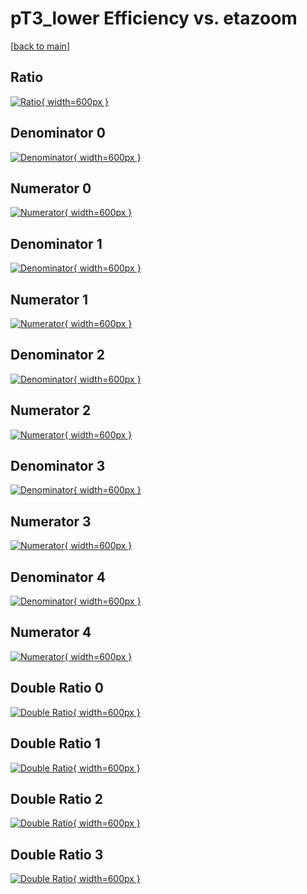 # pT3_lower Efficiency vs. etazoom

[[back to main](./)]



## Ratio

[![Ratio](../mtv/var/pT3_lower_base_11_-1_eff_etazoom.png){ width=600px }](../mtv/var/pT3_lower_base_11_-1_eff_etazoom.pdf)

## Denominator 0

[![Denominator](../mtv/den/pT3_lower_base_11_-1_eff_etazoom_den0.png){ width=600px }](../mtv/den/pT3_lower_base_11_-1_eff_etazoom_den0.pdf)

## Numerator 0

[![Numerator](../mtv/num/pT3_lower_base_11_-1_eff_etazoom_num0.png){ width=600px }](../mtv/num/pT3_lower_base_11_-1_eff_etazoom_num0.pdf)

## Denominator 1

[![Denominator](../mtv/den/pT3_lower_base_11_-1_eff_etazoom_den1.png){ width=600px }](../mtv/den/pT3_lower_base_11_-1_eff_etazoom_den1.pdf)

## Numerator 1

[![Numerator](../mtv/num/pT3_lower_base_11_-1_eff_etazoom_num1.png){ width=600px }](../mtv/num/pT3_lower_base_11_-1_eff_etazoom_num1.pdf)

## Denominator 2

[![Denominator](../mtv/den/pT3_lower_base_11_-1_eff_etazoom_den2.png){ width=600px }](../mtv/den/pT3_lower_base_11_-1_eff_etazoom_den2.pdf)

## Numerator 2

[![Numerator](../mtv/num/pT3_lower_base_11_-1_eff_etazoom_num2.png){ width=600px }](../mtv/num/pT3_lower_base_11_-1_eff_etazoom_num2.pdf)

## Denominator 3

[![Denominator](../mtv/den/pT3_lower_base_11_-1_eff_etazoom_den3.png){ width=600px }](../mtv/den/pT3_lower_base_11_-1_eff_etazoom_den3.pdf)

## Numerator 3

[![Numerator](../mtv/num/pT3_lower_base_11_-1_eff_etazoom_num3.png){ width=600px }](../mtv/num/pT3_lower_base_11_-1_eff_etazoom_num3.pdf)

## Denominator 4

[![Denominator](../mtv/den/pT3_lower_base_11_-1_eff_etazoom_den4.png){ width=600px }](../mtv/den/pT3_lower_base_11_-1_eff_etazoom_den4.pdf)

## Numerator 4

[![Numerator](../mtv/num/pT3_lower_base_11_-1_eff_etazoom_num4.png){ width=600px }](../mtv/num/pT3_lower_base_11_-1_eff_etazoom_num4.pdf)

## Double Ratio 0

[![Double Ratio](../mtv/ratio/pT3_lower_base_11_-1_eff_etazoom_ratio0.png){ width=600px }](../mtv/ratio/pT3_lower_base_11_-1_eff_etazoom_ratio0.pdf)

## Double Ratio 1

[![Double Ratio](../mtv/ratio/pT3_lower_base_11_-1_eff_etazoom_ratio1.png){ width=600px }](../mtv/ratio/pT3_lower_base_11_-1_eff_etazoom_ratio1.pdf)

## Double Ratio 2

[![Double Ratio](../mtv/ratio/pT3_lower_base_11_-1_eff_etazoom_ratio2.png){ width=600px }](../mtv/ratio/pT3_lower_base_11_-1_eff_etazoom_ratio2.pdf)

## Double Ratio 3

[![Double Ratio](../mtv/ratio/pT3_lower_base_11_-1_eff_etazoom_ratio3.png){ width=600px }](../mtv/ratio/pT3_lower_base_11_-1_eff_etazoom_ratio3.pdf)

